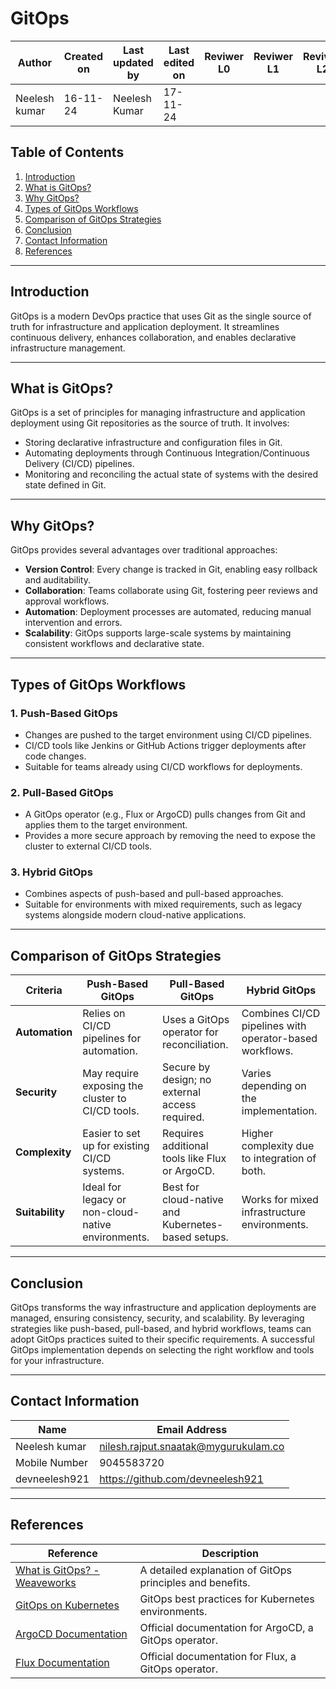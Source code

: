 # GitOps 

| **Author** | **Created on** | **Last updated by** | **Last edited on** | **Reviwer L0** |**Reviwer L1** |**Reviwer L2** |
|------------|----------------|----------------------|---------------------|---------------|---------------|---------------|
| Neelesh kumar      | 16-11-24      | Neelesh  Kumar             | 17-11-24           |  | | |

## Table of Contents
1. [Introduction](#introduction)
2. [What is GitOps?](#what-is-gitops)
3. [Why GitOps?](#why-gitops)
4. [Types of GitOps Workflows](#types-of-gitops-workflows)
5. [Comparison of GitOps Strategies](#comparison-of-gitops-strategies)
6. [Conclusion](#conclusion)
7. [Contact Information](#contact-information)
8. [References](#references)

---

## Introduction
GitOps is a modern DevOps practice that uses Git as the single source of truth for infrastructure and application deployment. It streamlines continuous delivery, enhances collaboration, and enables declarative infrastructure management.

---

## What is GitOps?
GitOps is a set of principles for managing infrastructure and application deployment using Git repositories as the source of truth. It involves:
- Storing declarative infrastructure and configuration files in Git.
- Automating deployments through Continuous Integration/Continuous Delivery (CI/CD) pipelines.
- Monitoring and reconciling the actual state of systems with the desired state defined in Git.

---

## Why GitOps?
GitOps provides several advantages over traditional approaches:
- **Version Control**: Every change is tracked in Git, enabling easy rollback and auditability.
- **Collaboration**: Teams collaborate using Git, fostering peer reviews and approval workflows.
- **Automation**: Deployment processes are automated, reducing manual intervention and errors.
- **Scalability**: GitOps supports large-scale systems by maintaining consistent workflows and declarative state.

---

## Types of GitOps Workflows
### 1. **Push-Based GitOps**
- Changes are pushed to the target environment using CI/CD pipelines.
- CI/CD tools like Jenkins or GitHub Actions trigger deployments after code changes.
- Suitable for teams already using CI/CD workflows for deployments.

### 2. **Pull-Based GitOps**
- A GitOps operator (e.g., Flux or ArgoCD) pulls changes from Git and applies them to the target environment.
- Provides a more secure approach by removing the need to expose the cluster to external CI/CD tools.

### 3. **Hybrid GitOps**
- Combines aspects of push-based and pull-based approaches.
- Suitable for environments with mixed requirements, such as legacy systems alongside modern cloud-native applications.

---

## Comparison of GitOps Strategies
| **Criteria**           | **Push-Based GitOps**                              | **Pull-Based GitOps**                              | **Hybrid GitOps**                              |
|-------------------------|----------------------------------------------------|---------------------------------------------------|------------------------------------------------|
| **Automation**          | Relies on CI/CD pipelines for automation.          | Uses a GitOps operator for reconciliation.        | Combines CI/CD pipelines with operator-based workflows. |
| **Security**            | May require exposing the cluster to CI/CD tools.   | Secure by design; no external access required.    | Varies depending on the implementation.        |
| **Complexity**          | Easier to set up for existing CI/CD systems.       | Requires additional tools like Flux or ArgoCD.    | Higher complexity due to integration of both.  |
| **Suitability**         | Ideal for legacy or non-cloud-native environments. | Best for cloud-native and Kubernetes-based setups.| Works for mixed infrastructure environments.    |

---

## Conclusion
GitOps transforms the way infrastructure and application deployments are managed, ensuring consistency, security, and scalability. By leveraging strategies like push-based, pull-based, and hybrid workflows, teams can adopt GitOps practices suited to their specific requirements. A successful GitOps implementation depends on selecting the right workflow and tools for your infrastructure.

---

## Contact Information
| Name| Email Address      |
|-----|--------------------------|
| Neelesh kumar | nilesh.rajput.snaatak@mygurukulam.co || GitHub | URL |
|Mobile Number|9045583720|
|  devneelesh921  |  https://github.com/devneelesh921  |

---

## References
| **Reference**                                    | **Description**                                                                  |
|--------------------------------------------------|----------------------------------------------------------------------------------|
| [What is GitOps? - Weaveworks](https://www.weave.works/technologies/gitops/) | A detailed explanation of GitOps principles and benefits.                      |
| [GitOps on Kubernetes](https://kubernetes.io/docs/concepts/gitops/)         | GitOps best practices for Kubernetes environments.                             |
| [ArgoCD Documentation](https://argo-cd.readthedocs.io/en/stable/)           | Official documentation for ArgoCD, a GitOps operator.                          |
| [Flux Documentation](https://fluxcd.io/docs/)                               | Official documentation for Flux, a GitOps operator.                            |

